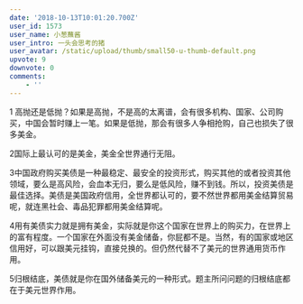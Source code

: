 ```yaml
---
date: '2018-10-13T10:01:20.700Z'
user_id: 1573
user_name: 小葱蘸酱
user_intro: 一头会思考的猪
user_avatar: /static/upload/thumb/small50-u-thumb-default.png
upvote: 9
downvote: 0
comments:
    - ''
---
```


1 高抛还是低抛？如果是高抛，不是高的太离谱，会有很多机构、国家、公司购买，中国会暂时赚上一笔。如果是低抛，那会有很多人争相抢购，自己也损失了很多美金。

2国际上最认可的是美金，美金全世界通行无阻。

3中国政府购买美债是一种最稳定、最安全的投资形式，购买其他的或者投资其他领域，要么是高风险，会血本无归，要么是低风险，赚不到钱。所以，投资美债是最佳选择。美债是美国政府信用，全世界都认可的，要不然世界都用美金结算贸易呢，就连黑社会、毒品犯罪都用美金结算呢。

4用有美债实力就是拥有美金，实际就是你这个国家在世界上的购买力，在世界上的富有程度。一个国家在外面没有美金储备，你屁都不是。当然，有的国家或地区信用好，可以跟美元挂钩，直接兑换的。但仍然代替不了美元的世界通用货币作用。

5归根结底，美债就是你在国外储备美元的一种形式。题主所问问题的归根结底都在于美元世界作用。
